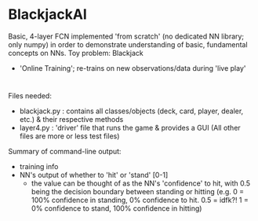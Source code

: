 # BlackjackAI
Basic, 4-layer FCN implemented 'from scratch' (no dedicated NN library; only numpy) in order to demonstrate understanding of basic, fundamental concepts on NNs.
Toy problem: Blackjack

- 'Online Training'; re-trains on new observations/data during 'live play'

#
Files needed: 
- blackjack.py : contains all classes/objects (deck, card, player, dealer, etc.) & their respective methods
- layer4.py : 'driver' file that runs the game & provides a GUI
(All other files are more or less test files)

Summary of command-line output:
- training info
- NN's output of whether to 'hit' or 'stand' [0-1]
  - the value can be thought of as the NN's 'confidence' to hit, with 0.5 being the decision boundary between standing or hitting 
(e.g. 0 = 100% confidence in standing, 0% confidence to hit. 0.5 = idfk?! 1 = 0% confidence to stand, 100% confidence in hitting)
